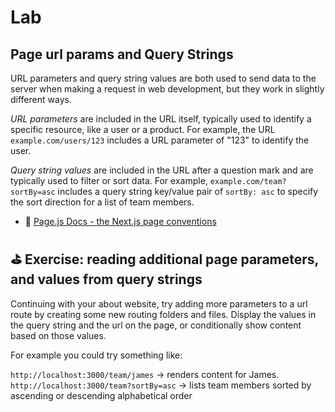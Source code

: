 # Lab

## Page url params and Query Strings

URL parameters and query string values are both used to send data to the server when making a request in web development, but they work in slightly different ways.

_URL parameters_ are included in the URL itself, typically used to identify a specific resource, like a user or a product. For example, the URL `example.com/users/123` includes a URL parameter of "123" to identify the user.

_Query string values_ are included in the URL after a question mark and are typically used to filter or sort data. For example, `example.com/team?sortBy=asc` includes a query string key/value pair of `sortBy: asc` to specify the sort direction for a list of team members.

- 📄 [Page.js Docs - the Next.js page conventions](https://beta.nextjs.org/docs/api-reference/file-conventions/page)

## ⛳️ Exercise: reading additional page parameters, and values from query strings

Continuing with your about website, try adding more parameters to a url route by creating some new routing folders and files. Display the values in the query string and the url on the page, or conditionally show content based on those values.

For example you could try something like:

`http://localhost:3000/team/james` -> renders content for James.
`http://localhost:3000/team?sortBy=asc` -> lists team members sorted by ascending or descending alphabetical order
